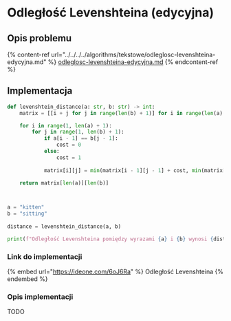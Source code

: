 # Odległość Levenshteina (edycyjna)

## Opis problemu

{% content-ref url="../../../../algorithms/tekstowe/odleglosc-levenshteina-edycyjna.md" %}
[odleglosc-levenshteina-edycyjna.md](../../../../algorithms/tekstowe/odleglosc-levenshteina-edycyjna.md)
{% endcontent-ref %}

## Implementacja

```python
def levenshtein_distance(a: str, b: str) -> int:
    matrix = [[i + j for j in range(len(b) + 1)] for i in range(len(a) + 1)]

    for i in range(1, len(a) + 1):
        for j in range(1, len(b) + 1):
            if a[i - 1] == b[j - 1]:
                cost = 0
            else:
                cost = 1
                
            matrix[i][j] = min(matrix[i - 1][j - 1] + cost, min(matrix[i - 1][j] + 1, matrix[i][j - 1] + 1))

    return matrix[len(a)][len(b)]



a = "kitten"
b = "sitting"
    
distance = levenshtein_distance(a, b)

print(f"Odległość Levenshteina pomiędzy wyrazami {a} i {b} wynosi {distance}")
```

### Link do implementacji

{% embed url="https://ideone.com/6oJ6Ra" %}
Odległość Levenshteina
{% endembed %}

### Opis implementacji

TODO

